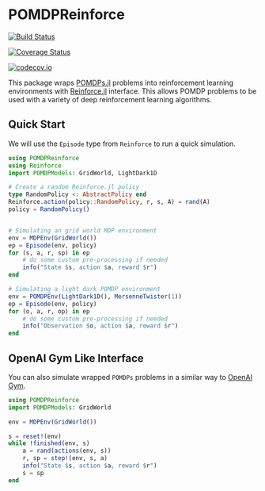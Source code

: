 # POMDPReinforce

[![Build Status](https://travis-ci.org/etotheipluspi/POMDPReinforce.jl.svg?branch=master)](https://travis-ci.org/etotheipluspi/POMDPReinforce.jl)

[![Coverage Status](https://coveralls.io/repos/etotheipluspi/POMDPReinforce.jl/badge.svg?branch=master&service=github)](https://coveralls.io/github/etotheipluspi/POMDPReinforce.jl?branch=master)

[![codecov.io](http://codecov.io/github/etotheipluspi/POMDPReinforce.jl/coverage.svg?branch=master)](http://codecov.io/github/etotheipluspi/POMDPReinforce.jl?branch=master)

This package wraps [POMDPs.jl](https://github.com/JuliaPOMDP/POMDPs.jl) problems into reinforcement learning environments with [Reinforce.jl](https://github.com/JuliaML/Reinforce.jl) interface. 
This allows POMDP problems to be used with a variety of deep reinforcement learning algorithms. 

## Quick Start

We will use the `Episode` type from `Reinforce` to run a quick simulation. 

```julia
using POMDPReinforce
using Reinforce
import POMDPModels: GridWorld, LightDark1D

# Create a random Reinforce.jl policy 
type RandomPolicy <: AbstractPolicy end
Reinforce.action(policy::RandomPolicy, r, s, A) = rand(A)
policy = RandomPolicy()


# Simulating an grid world MDP environment
env = MDPEnv(GridWorld())
ep = Episode(env, policy)
for (s, a, r, sp) in ep
    # do some custom pre-processing if needed
    info("State $s, action $a, reward $r")
end

# Simulating a light dark POMDP environment
env = POMDPEnv(LightDark1D(), MersenneTwister(1))
ep = Episode(env, policy)
for (o, a, r, op) in ep
    # do some custom pre-processing if needed
    info("Observation $o, action $a, reward $r")
end
```

## OpenAI Gym Like Interface

You can also simulate wrapped `POMDPs` problems in a similar way to [OpenAI Gym](https://github.com/openai/gym).

```julia
using POMDPReinforce
import POMDPModels: GridWorld

env = MDPEnv(GridWorld())

s = reset!(env)
while !finished(env, s)
    a = rand(actions(env, s))
    r, sp = step!(env, s, a)
    info("State $s, action $a, reward $r")
    s = sp
end
```

